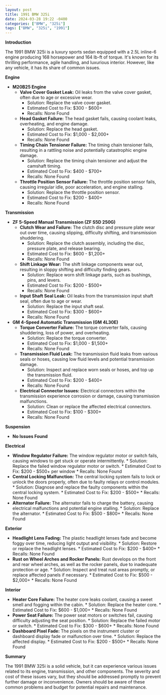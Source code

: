```yaml
---
layout: post
title: 1991 BMW 325i
date: 2024-03-28 19:22 -0400
categories: ["BMW", "325i"]
tags: ["BMW", "325i", "1991"]
---
```

**Introduction**

The 1991 BMW 325i is a luxury sports sedan equipped with a 2.5L inline-6 engine producing 168 horsepower and 164 lb-ft of torque. It's known for its thrilling performance, agile handling, and luxurious interior. However, like any vehicle, it has its share of common issues.

**Engine**

* **M20B25 Engine**
    * **Valve Cover Gasket Leak:** Oil leaks from the valve cover gasket, often due to age or excessive wear.
        * Solution: Replace the valve cover gasket.
        * Estimated Cost to Fix: $300 - $600+
        * Recalls: None Found
    * **Head Gasket Failure:** The head gasket fails, causing coolant leaks, overheating, and engine damage.
        * Solution: Replace the head gasket.
        * Estimated Cost to Fix: $1,000 - $2,000+
        * Recalls: None Found
    * **Timing Chain Tensioner Failure:** The timing chain tensioner fails, resulting in a rattling noise and potentially catastrophic engine damage.
        * Solution: Replace the timing chain tensioner and adjust the camshaft timing.
        * Estimated Cost to Fix: $400 - $700+
        * Recalls: None Found
    * **Throttle Position Sensor Failure:** The throttle position sensor fails, causing irregular idle, poor acceleration, and engine stalling.
        * Solution: Replace the throttle position sensor.
        * Estimated Cost to Fix: $200 - $400+
        * Recalls: None Found

**Transmission**

* **ZF 5-Speed Manual Transmission (ZF S5D 250G)**
    * **Clutch Wear and Failure:** The clutch disc and pressure plate wear out over time, causing slipping, difficulty shifting, and transmission shuddering.
        * Solution: Replace the clutch assembly, including the disc, pressure plate, and release bearing.
        * Estimated Cost to Fix: $600 - $1,200+
        * Recalls: None Found
    * **Shift Linkage Wear:** The shift linkage components wear out, resulting in sloppy shifting and difficulty finding gears.
        * Solution: Replace worn shift linkage parts, such as bushings, pins, and levers.
        * Estimated Cost to Fix: $200 - $500+
        * Recalls: None Found
    * **Input Shaft Seal Leak:** Oil leaks from the transmission input shaft seal, often due to age or wear.
        * Solution: Replace the input shaft seal.
        * Estimated Cost to Fix: $300 - $600+
        * Recalls: None Found
* **GM 4-Speed Automatic Transmission (GM 4L30E)**
    * **Torque Converter Failure:** The torque converter fails, causing shuddering, loss of power, and overheating.
        * Solution: Replace the torque converter.
        * Estimated Cost to Fix: $1,000 - $1,500+
        * Recalls: None Found
    * **Transmission Fluid Leak:** The transmission fluid leaks from various seals or hoses, causing low fluid levels and potential transmission damage.
        * Solution: Inspect and replace worn seals or hoses, and top up the transmission fluid.
        * Estimated Cost to Fix: $200 - $400+
        * Recalls: None Found
    * **Electrical Connector Issues:** Electrical connectors within the transmission experience corrosion or damage, causing transmission malfunctions.
        * Solution: Clean or replace the affected electrical connectors.
        * Estimated Cost to Fix: $100 - $300+
        * Recalls: None Found

**Suspension**

* **No Issues Found**

**Electrical**

* **Window Regulator Failure:** The window regulator motor or switch fails, causing windows to get stuck or operate intermittently.
        * Solution: Replace the failed window regulator motor or switch.
        * Estimated Cost to Fix: $200 - $500+ per window
        * Recalls: None Found
* **Central Locking Malfunction:** The central locking system fails to lock or unlock the doors properly, often due to faulty relays or control modules.
        * Solution: Diagnose and replace the faulty components within the central locking system.
        * Estimated Cost to Fix: $200 - $500+
        * Recalls: None Found
* **Alternator Failure:** The alternator fails to charge the battery, causing electrical malfunctions and potential engine stalling.
        * Solution: Replace the alternator.
        * Estimated Cost to Fix: $500 - $800+
        * Recalls: None Found

**Exterior**

* **Headlight Lens Fading:** The plastic headlight lenses fade and become foggy over time, reducing light output and visibility.
        * Solution: Restore or replace the headlight lenses.
        * Estimated Cost to Fix: $200 - $400+
        * Recalls: None Found
* **Rust on Wheel Arches and Rocker Panels:** Rust develops on the front and rear wheel arches, as well as the rocker panels, due to inadequate protection or age.
        * Solution: Inspect and treat rust areas promptly, or replace affected panels if necessary.
        * Estimated Cost to Fix: $500 - $2,000+
        * Recalls: None Found

**Interior**

* **Heater Core Failure:** The heater core leaks coolant, causing a sweet smell and fogging within the cabin.
        * Solution: Replace the heater core.
        * Estimated Cost to Fix: $600 - $1,000+
        * Recalls: None Found
* **Power Seat Failure:** The power seat motors or switches fail, causing difficulty adjusting the seat position.
        * Solution: Replace the failed motor or switch.
        * Estimated Cost to Fix: $300 - $600+
        * Recalls: None Found
* **Dashboard Pixel Fade:** The pixels on the instrument cluster or dashboard display fade or malfunction over time.
        * Solution: Replace the affected display.
        * Estimated Cost to Fix: $200 - $500+
        * Recalls: None Found

**Summary**

The 1991 BMW 325i is a solid vehicle, but it can experience various issues related to its engine, transmission, and other components. The severity and cost of these issues vary, but they should be addressed promptly to prevent further damage or inconvenience. Owners should be aware of these common problems and budget for potential repairs and maintenance.
